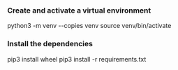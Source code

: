### Create and activate a virtual environment

   python3 -m venv --copies venv
   source venv/bin/activate

### Install the dependencies

   pip3 install wheel
   pip3 install -r requirements.txt
